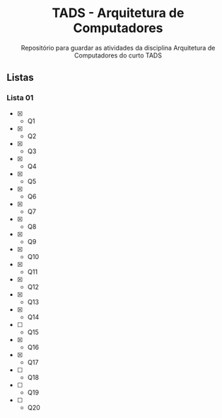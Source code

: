 <h1 align="center">TADS - Arquitetura de Computadores</h1>
<p align="center">Repositório para guardar as atividades da disciplina Arquitetura de Computadores do curto TADS</p>

## Listas
### Lista 01
- [x] - Q1
- [x] - Q2
- [x] - Q3
- [x] - Q4
- [x] - Q5
- [x] - Q6
- [x] - Q7
- [x] - Q8
- [x] - Q9
- [x] - Q10
- [x] - Q11
- [x] - Q12
- [x] - Q13
- [x] - Q14
- [ ] - Q15
- [x] - Q16
- [x] - Q17
- [ ] - Q18
- [ ] - Q19
- [ ] - Q20
